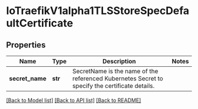 # IoTraefikV1alpha1TLSStoreSpecDefaultCertificate

## Properties
Name | Type | Description | Notes
------------ | ------------- | ------------- | -------------
**secret_name** | **str** | SecretName is the name of the referenced Kubernetes Secret to specify the certificate details. | 

[[Back to Model list]](../README.md#documentation-for-models) [[Back to API list]](../README.md#documentation-for-api-endpoints) [[Back to README]](../README.md)


